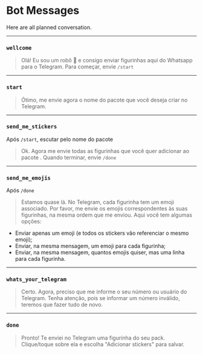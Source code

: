 # Bot Messages

Here are all planned conversation.

------------------

### `wellcome`

> Olá! Eu sou um robô 🤖 e consigo enviar figurinhas aqui do Whatsapp para o Telegram.
  Para começar, envie `/start`

------------------

### `start`


> Ótimo, me envie agora o nome do pacote que você deseja criar no Telegram.

------------------

### `send_me_stickers`

Após `/start`, escutar pelo nome do pacote


> Ok. Agora me envie todas as figurinhas que você quer adicionar ao pacote *<pack>*. 
  Quando terminar, envie `/done`

------------------

### `send_me_emojis`
Após `/done`

> Estamos quase lá. No Telegram, cada figurinha tem um emoji associado. Por favor, me envie os emojis correspondentes às suas figurinhas, na mesma ordem que me enviou.
  Aqui você tem algumas opções:
  - Enviar apenas um emoji (e todos os stickers vão referenciar o mesmo emoji);
  - Enviar, na mesma mensagem, um emoji para cada figurinha;
  - Enviar, na mesma mensagem, quantos emojis quiser, mas uma linha para cada figurinha.
  
------------------

### `whats_your_telegram`

> Certo. Agora, preciso que me informe o seu número ou usuário do Telegram. Tenha atenção, pois se informar um número inválido, teremos que fazer tudo de novo.

------------------

### `done`

> Pronto! Te enviei no Telegram uma figurinha do seu pack. Clique/toque sobre ela e escolha "Adicionar stickers" para salvar.
